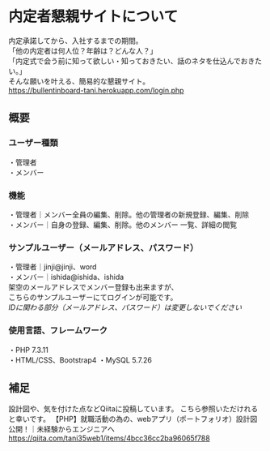 # 内定者懇親サイトについて  
内定承諾してから、入社するまでの期間。  
「他の内定者は何人位？年齢は？どんな人？」  
「内定式で会う前に知って欲しい・知っておきたい、話のネタを仕込んでおきたい。」  
そんな願いを叶える、簡易的な懇親サイト。    
https://bullentinboard-tani.herokuapp.com/login.php
## 概要  
### ユーザー種類  
・管理者  
・メンバー  
### 機能  
・管理者｜メンバー全員の編集、削除。他の管理者の新規登録、編集、削除  
・メンバー｜自身の登録、編集、削除。他のメンバー 一覧、詳細の閲覧  
### サンプルユーザー（メールアドレス、パスワード）  
・管理者｜jinji@jinji、word  
・メンバー｜ishida@ishida、ishida  
架空のメールアドレスでメンバー登録も出来ますが、  
こちらのサンプルユーザーにてログインが可能です。  
*IDに関わる部分（メールアドレス、パスワード）は変更しないでください*  
### 使用言語、フレームワーク  
・PHP 7.3.11  
・HTML/CSS、Bootstrap4
・MySQL 5.7.26

## 補足   
設計図や、気を付けた点などQiitaに投稿しています。
こちら参照いただけれると幸いです。
【PHP】就職活動の為の、webアプリ（ポートフォリオ）設計図公開！｜未経験からエンジニアへ
https://qiita.com/tani35web1/items/4bcc36cc2ba96065f788
